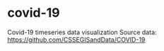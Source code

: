 # covid-19
Covid-19 timeseries data visualization
Source data: https://github.com/CSSEGISandData/COVID-19
